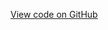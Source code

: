 [View code on GitHub](https://github.com/solana-labs/solana/tree/master/na/docs/src/icons/duotone-icons)


